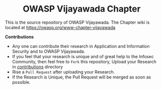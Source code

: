 <h1 align="center">OWASP Vijayawada Chapter</h1>


This is the source repository of OWASP Vijayawada. The Chapter wiki is located at https://owasp.org/www-chapter-vijayawada

**Contributions**

- Any one can contribute their research in Application and Information Security and to OWASP Vijayawada.
- If you feel that your research is unique and of great help to the Infosec Community, then feel free to `Fork` this repository, Upload your Research in [contributions](contributions) directory
- Rise a `Pull Request` after uploading your Research.
- If the Research is Unique, the Pull Request will be merged as soon as possible.
